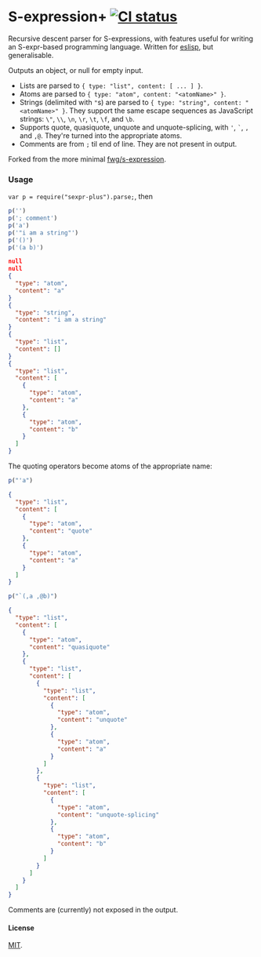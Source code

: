 # S-expression+ [![CI status](https://img.shields.io/travis/anko/sexpr-plus.svg?style=flat-square)][1]

Recursive descent parser for S-expressions, with features useful for writing an
S-expr-based programming language.  Written for [eslisp][2], but generalisable.

Outputs an object, or null for empty input.

-   Lists are parsed to `{ type: "list", content: [ ... ] }`.
-   Atoms are parsed to `{ type: "atom", content: "<atomName>" }`.
-   Strings (delimited with `"`s) are parsed to `{ type: "string", content:
    "<atomName>" }`.  They support the same escape sequences as JavaScript
    strings: `\"`, `\\`, `\n`, `\r`, `\t`, `\f`, and `\b`.
-   Supports quote, quasiquote, unquote and unquote-splicing, with `'`, `` `
    ``, `,` and `,@`.  They're turned into the appropriate atoms.
-   Comments are from `;` til end of line.  They are not present in output.

Forked from the more minimal [fwg/s-expression][3].

### Usage

<!-- !test program
awk '{ print "console.log(JSON.stringify(" $0 ", null, 2));" }' \
| sed '1s:^:var p = require("./index.js").parse;:' \
| node \
| head -c -1
-->

`var p = require("sexpr-plus").parse;`, then

<!-- !test in basics -->

```js
p('')
p('; comment')
p('a')
p('"i am a string"')
p('()')
p('(a b)')
```

<!-- !test out basics -->

```json
null
null
{
  "type": "atom",
  "content": "a"
}
{
  "type": "string",
  "content": "i am a string"
}
{
  "type": "list",
  "content": []
}
{
  "type": "list",
  "content": [
    {
      "type": "atom",
      "content": "a"
    },
    {
      "type": "atom",
      "content": "b"
    }
  ]
}
```

The quoting operators become atoms of the appropriate name:

<!-- !test in basic quoting -->

```js
p("'a")
```

<!-- !test out basic quoting -->

```json
{
  "type": "list",
  "content": [
    {
      "type": "atom",
      "content": "quote"
    },
    {
      "type": "atom",
      "content": "a"
    }
  ]
}
```

<!-- !test in quoting -->


```js
p("`(,a ,@b)")
```

<!-- !test out quoting -->

```json
{
  "type": "list",
  "content": [
    {
      "type": "atom",
      "content": "quasiquote"
    },
    {
      "type": "list",
      "content": [
        {
          "type": "list",
          "content": [
            {
              "type": "atom",
              "content": "unquote"
            },
            {
              "type": "atom",
              "content": "a"
            }
          ]
        },
        {
          "type": "list",
          "content": [
            {
              "type": "atom",
              "content": "unquote-splicing"
            },
            {
              "type": "atom",
              "content": "b"
            }
          ]
        }
      ]
    }
  ]
}
```

Comments are (currently) not exposed in the output.

#### License

[MIT][4].

[1]: https://travis-ci.org/anko/sexpr-plus
[2]: https://github.com/anko/eslisp
[3]: https://github.com/fwg/s-expression
[4]: LICENSE
